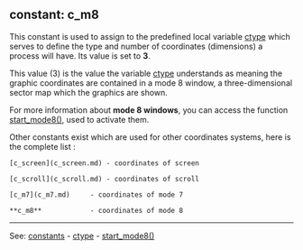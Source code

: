 constant: **c_m8**
---------------------------------------


This constant is used to assign to the predefined local variable [ctype](local_ctype.md) which 
serves to define the type and number of coordinates (dimensions) a process will have. 
Its value is set to **3**.

This value (3) is the value the variable [ctype](local_ctype.md) understands 
as meaning the graphic coordinates are contained in a mode 8 window, a three-dimensional 
sector map which the graphics are shown.

For more information about  **mode 8 windows**, you can access
the function [start_mode8()](start_mode8().md), used to activate them.

Other constants exist which are used for other coordinates systems,
here is the complete list :

    [c_screen](c_screen.md) - coordinates of screen

    [c_scroll](c_scroll.md) - coordinates of scroll

    [c_m7](c_m7.md)     - coordinates of mode 7

    **c_m8**            - coordinates of mode 8


---------------------------------------
See: [constants](constants_predefined.md) - [ctype](local_ctype.md) - [start_mode8()](start_mode8().md)

